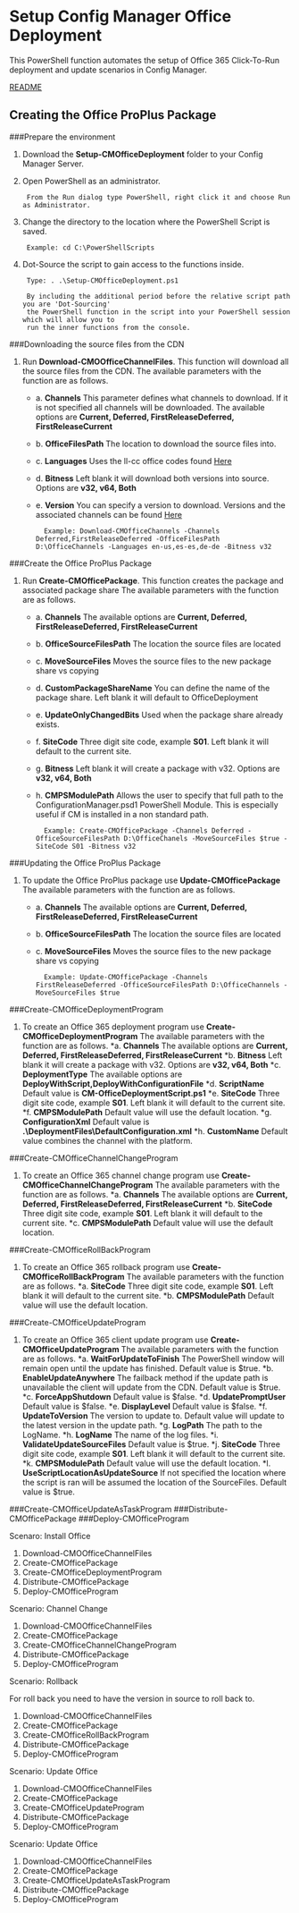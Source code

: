 # Setup Config Manager Office Deployment

This PowerShell function automates the setup of Office 365 Click-To-Run deployment and update scenarios in Config Manager. 

[README](https://github.com/OfficeDev/Office-IT-Pro-Deployment-Scripts/wiki/Readme_Setup-CMOfficeDeployment)

## Creating the Office ProPlus Package

###Prepare the environment

1. Download the **Setup-CMOfficeDeployment** folder to your Config Manager Server. 
2. Open PowerShell as an administrator.

		From the Run dialog type PowerShell, right click it and choose Run as Administrator.
		
3. Change the directory to the location where the PowerShell Script is saved. 

		Example: cd C:\PowerShellScripts
		
4. Dot-Source the script to gain access to the functions inside.

		Type: . .\Setup-CMOfficeDeployment.ps1
		
		By including the additional period before the relative script path you are 'Dot-Sourcing' 
   		the PowerShell function in the script into your PowerShell session which will allow you to 
   		run the inner functions from the console.

###Downloading the source files from the CDN

1. Run **Download-CMOOfficeChannelFiles**. This function will download all the source files from the CDN.
     The available parameters with the function are as follows.
	* a. **Channels** This parameter defines what channels to download. If it is not specified all channels will be downloaded. The available options are **Current, Deferred, FirstReleaseDeferred, FirstReleaseCurrent**
	* b. **OfficeFilesPath** The location to download the source files into.
	* c. **Languages** Uses the ll-cc office codes found [Here](https://technet.microsoft.com/en-us/library/cc179219.aspx) 
	* d. **Bitness**  Left blank it will download both versions into source. Options are **v32, v64, Both**
	* e. **Version** You can specify a version to download. Versions and the associated channels can be found [Here](https://technet.microsoft.com/en-us/library/mt592918.aspx)
	

			Example: Download-CMOfficeChannels -Channels Deferred,FirstReleaseDeferred -OfficeFilesPath D:\OfficeChannels -Languages en-us,es-es,de-de -Bitness v32

###Create the Office ProPlus Package

1. Run **Create-CMOfficePackage**. This function creates the package and associated package share
     The available parameters with the function are as follows.
	* a. **Channels** The available options are **Current, Deferred, FirstReleaseDeferred, FirstReleaseCurrent**
	* b. **OfficeSourceFilesPath** The location the source files are located
	* c. **MoveSourceFiles** Moves the source files to the new package share vs copying
	* d. **CustomPackageShareName** You can define the name of the package share. Left blank it will default to OfficeDeployment
	* e. **UpdateOnlyChangedBits** Used when the package share already exists.
	* f. **SiteCode** Three digit site code, example **S01**. Left blank it will default to the current site. 
	* g. **Bitness** Left blank it will create a package with v32. Options are **v32, v64, Both**
	* h. **CMPSModulePath** Allows the user to specify that full path to the ConfigurationManager.psd1 PowerShell Module. This is especially useful if CM is installed in a non standard path.
	
			Example: Create-CMOfficePackage -Channels Deferred -OfficeSourceFilesPath D:\OfficeChanels -MoveSourceFiles $true -SiteCode S01 -Bitness v32

###Updating the Office ProPlus Package

1. To update the Office ProPlus package use **Update-CMOfficePackage**
     The available parameters with the function are as follows.
	* a. **Channels** The available options are **Current, Deferred, FirstReleaseDeferred, FirstReleaseCurrent** 
	* b. **OfficeSourceFilesPath** The location the source files are located
	* c. **MoveSourceFiles** Moves the source files to the new package share vs copying
	
			Example: Update-CMOfficePackage -Channels FirstReleaseDeferred -OfficeSourceFilesPath D:\OfficeChannels -MoveSourceFiles $true

###Create-CMOfficeDeploymentProgram

1. To create an Office 365 deployment program use **Create-CMOfficeDeploymentProgram**
	The available parameters with the function are as follows.
	*a. **Channels** The available options are **Current, Deferred, FirstReleaseDeferred, FirstReleaseCurrent** 
	*b. **Bitness** Left blank it will create a package with v32. Options are **v32, v64, Both**
	*c. **DeploymentType** The available options are **DeployWithScript,DeployWithConfigurationFile**
	*d. **ScriptName** Default value is **CM-OfficeDeploymentScript.ps1**
	*e. **SiteCode** Three digit site code, example **S01**. Left blank it will default to the current site. 
	*f. **CMPSModulePath** Default value will use the default location.
	*g. **ConfigurationXml** Default value is **.\DeploymentFiles\DefaultConfiguration.xml**
	*h. **CustomName** Default value combines the channel with the platform.

###Create-CMOfficeChannelChangeProgram

1. To create an Office 365 channel change program use **Create-CMOfficeChannelChangeProgram**
	The available parameters with the function are as follows.
	*a. **Channels** The available options are **Current, Deferred, FirstReleaseDeferred, FirstReleaseCurrent**
	*b. **SiteCode** Three digit site code, example **S01**. Left blank it will default to the current site.
	*c. **CMPSModulePath** Default value will use the default location.

###Create-CMOfficeRollBackProgram

1. To create an Office 365 rollback program use **Create-CMOfficeRollBackProgram**
	The available parameters with the function are as follows.
	*a. **SiteCode** Three digit site code, example **S01**. Left blank it will default to the current site.
	*b. **CMPSModulePath** Default value will use the default location.

###Create-CMOfficeUpdateProgram

1. To create an Office 365 client update program use **Create-CMOfficeUpdateProgram**
	The available parameters with the function are as follows.
	*a. **WaitForUpdateToFinish** The PowerShell window will remain open until the update has finished. Default value is $true.
	*b. **EnableUpdateAnywhere** The failback method if the update path is unavailable the client will update from the CDN. Default value is $true.
	*c. **ForceAppShutdown** Default value is $false.
	*d. **UpdatePromptUser** Default value is $false.
	*e. **DisplayLevel** Default value is $false.
	*f. **UpdateToVersion** The version to update to. Default value will update to the latest version in the update path.
	*g. **LogPath** The path to the LogName.
	*h. **LogName** The name of the log files.
	*i. **ValidateUpdateSourceFiles** Default value is $true.
	*j. **SiteCode** Three digit site code, example **S01**. Left blank it will default to the current site.
	*k. **CMPSModulePath** Default value will use the default location.
	*l. **UseScriptLocationAsUpdateSource** If not specified the location where the script is ran will be assumed the location of the SourceFiles. Default value is $true.

###Create-CMOfficeUpdateAsTaskProgram
###Distribute-CMOfficePackage
###Deploy-CMOfficeProgram

Scenaro: Install Office

1) Download-CMOOfficeChannelFiles
2) Create-CMOfficePackage
3) Create-CMOfficeDeploymentProgram
4) Distribute-CMOfficePackage
5) Deploy-CMOfficeProgram

Scenario: Channel Change

1) Download-CMOOfficeChannelFiles
2) Create-CMOfficePackage
3) Create-CMOfficeChannelChangeProgram
4) Distribute-CMOfficePackage
5) Deploy-CMOfficeProgram

Scenario: Rollback

For roll back you need to have the version in source to roll back to.

1) Download-CMOOfficeChannelFiles
2) Create-CMOfficePackage
3) Create-CMOfficeRollBackProgram
4) Distribute-CMOfficePackage
5) Deploy-CMOfficeProgram

Scenario: Update Office

1) Download-CMOOfficeChannelFiles
2) Create-CMOfficePackage
3) Create-CMOfficeUpdateProgram
4) Distribute-CMOfficePackage
5) Deploy-CMOfficeProgram

Scenario: Update Office

1) Download-CMOOfficeChannelFiles
2) Create-CMOfficePackage
3) Create-CMOfficeUpdateAsTaskProgram
4) Distribute-CMOfficePackage
5) Deploy-CMOfficeProgram

